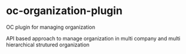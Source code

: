 # oc-organization-plugin
OC plugin for managing organization

API based approach to manage organization in multi company and multi hierarchical strutured organization
